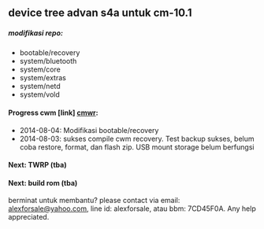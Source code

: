 **device tree advan s4a untuk cm-10.1**
---

##### modifikasi repo:
* bootable/recovery
* system/bluetooth
* system/core
* system/extras
* system/netd
* system/vold

#### Progress cwm [link] [cmwr]:
* 2014-08-04: Modifikasi bootable/recovery
* 2014-08-03: sukses compile cwm recovery. Test backup sukses, belum coba restore, format, dan flash zip. USB mount storage belum berfungsi

#### Next: TWRP (tba)

#### Next: build rom (tba)

berminat untuk membantu? please contact via email: alexforsale@yahoo.com, line id: alexforsale, atau bbm: 7CD45F0A. Any help appreciated.

[cmwr]:https://www.dropbox.com/s/acnt4mmyj22fjwy/cwm-recovery.img
